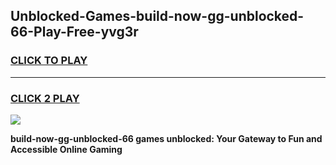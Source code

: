 
## Unblocked-Games-build-now-gg-unblocked-66-Play-Free-yvg3r
<h3>
<a href="https://premium76.site?title=build-now-gg-unblocked-66&ref=19M">CLICK TO PLAY</a></h3>
<hr>

<h3>
<a href="https://premium76.site?title=build-now-gg-unblocked-66&ref=19M">CLICK 2 PLAY</a>
  
</h3>

<a href="https://premium76.site?title=build-now-gg-unblocked-66&ref=19M"><img src="https://clearcache.store/games.png"></a>


**build-now-gg-unblocked-66 games unblocked: Your Gateway to Fun and Accessible Online Gaming**
